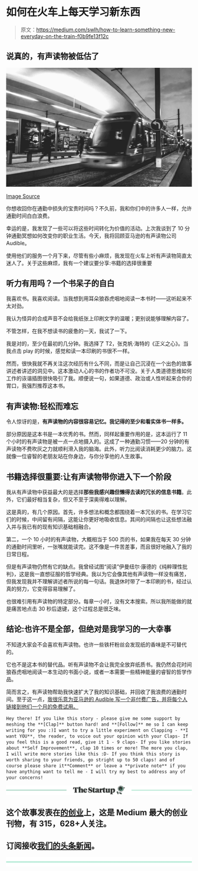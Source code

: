 # 如何在火车上每天学习新东西

> 原文：<https://medium.com/swlh/how-to-learn-something-new-everyday-on-the-train-f0b9fe13f12c>

## 说真的，有声读物被低估了

![](img/4999c344be39dc836196129fed9db03d.png)

[Image Source](https://www.pexels.com/photo/dawn-people-street-metro-72794/)

你想收回你在通勤中损失的宝贵时间吗？不久前，我和你们中的许多人一样，允许通勤时间白白浪费。

幸运的是，我发现了一些可以将这些时间转化为价值的活动。上次我谈到了 10 分钟通勤冥想如何改变你的职业生活。今天，我将回顾亚马逊的有声读物公司 Audible。

使用他们的服务一个月下来，尽管有些小麻烦，我发现在火车上听有声读物简直太迷人了。关于这些麻烦，我有一个建议要分享:书籍的选择很重要

## 听力有用吗？一个书呆子的自白

我喜欢书。我喜欢阅读。当我想到用耳朵狼吞虎咽地阅读一本书时——这听起来不太对劲。

我认为怪异的合成声音不会给我纸张上印刷文字的温暖；更别说能够理解内容了。

不管怎样，在我不想读书的疲惫的一天，我试了一下。

我是对的，至少在最初的几分钟。我选择了 T2，张克帆·海特的《正义之心》。当我点击 play 的时候，感觉和读一本印刷的书很不一样。

然而，很快我就不再关注这次经历有什么不同，而是让自己沉浸在一个出色的故事讲述者讲述的洞见中。这本激动人心的书的作者功不可没。关于人类道德思维如何工作的诙谐插图很快吸引了我。顺便说一句，如果道德、政治或人性听起来合你的胃口，我强烈推荐这本书。

## 有声读物:轻松而难忘

令人惊讶的是，**有声读物的内容很容易记忆。我记得的至少和看实体书一样多。**

部分原因是这本书是一本优秀的书。然而，同样起重要作用的是，这本运行了 11 个小时的有声读物是被一点一点地摄入的。这成了一种通勤习惯——20 分钟的有声读物不费吹灰之力就顺利滑入我的脑海。此外，听力比阅读消耗更少的脑力。这就像一位睿智的老朋友站在你身边，与你分享他的人生故事。

## 书籍选择很重要:让有声读物带你进入下一个阶段

我从有声读物中获益最大的是选择**那些我感兴趣但懒得去读的冗长的信息书籍**。此外，它们最好相当复杂，但又不至于深奥得难以理解。

这是真的，有几个原因。首先，许多想法和概念都围绕着一本冗长的书。在学习它们的时候，中间留有间隔，这能让你更好地吸收信息。其间的间隔也让这些想法融入并与我已有的现有知识基础相融合。

第二，一个 10 小时的有声读物，大概相当于 500 页的书，如果我在每天 30 分钟的通勤时间里听，一张嘴就能读完。这不像是一件苦差事，而且很好地融入了我的日常日程。

但是有声读物仍然有它的缺点。我曾经试图“阅读”伊曼纽尔·康德的《纯粹理性批判》，这是我一直想征服的哲学经典。我以为它会像其他有声读物一样没有痛苦，但我发现我并不理解讲述者所说的每一句话。我退休时带了一本印刷的书，经过认真的努力，它变得容易理解了。

也很难引用有声读物的特定部分。每章一小时，没有文本搜索。所以我所能做的就是痛苦地点击 30 秒后退键，这个过程总是很乏味。

## 结论:也许不是全部，但绝对是我学习的一大幸事

不知道大家会不会喜欢有声读物。也许一些铁杆粉丝会发现纸的香味是不可替代的。

它也不是这本书的替代品。听有声读物不会让我完全放弃纸质书。我仍然会花时间狼吞虎咽地阅读一本生动的书面小说，或者一本需要一些精神能量的睿智的哲学作品。

简而言之，有声读物帮助我快速扩大了我的知识基础，并回收了我浪费的通勤时间。至于这一点，[我很乐意为亚马逊的 Audible 写一个非付费广告，并将每个人链接到他们一个月的免费试用。](https://www.audible.com)

```
Hey there! If you like this story - please give me some support by meshing the **[Clap]** button hard! and **[Follow]** me so I can keep writing for you :)I want to try a little experiment on Clapping - **I want YOU**, the reader, to voice out your opinion with your Claps- If you feel this is a good read, give it 1 - 9 claps- If you like stories about **Self Improvement**, clap 10 times or more! The more you clap, I will write more stories like this :D- If you think this story is worth sharing to your friends, go stright up to 50 claps! and of course please share it**Comment** or leave a **private note** if you have anything want to tell me - I will try my best to address any of your concerns!
```

[![](img/308a8d84fb9b2fab43d66c117fcc4bb4.png)](https://medium.com/swlh)

## 这个故事发表在[的创业](https://medium.com/swlh)上，这是 Medium 最大的创业刊物，有 315，628+人关注。

## 订阅接收[我们的头条新闻](http://growthsupply.com/the-startup-newsletter/)。

[![](img/b0164736ea17a63403e660de5dedf91a.png)](https://medium.com/swlh)